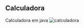 ## Calculadora
Calculadora em java 
![calculadora](https://user-images.githubusercontent.com/81270407/173202906-f59c4b77-b4b9-4ba3-be5f-9f6d742308b4.png)
